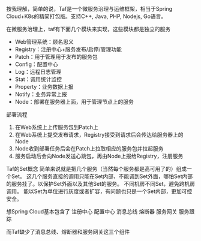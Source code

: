 按我理解，简单的说，Taf是一个微服务治理与运维框架，相当于Spring Cloud+K8s的精简打包版。支持C++, Java, PHP, Nodejs, Go语言。

在微服务治理上，taf有下面几个模块来实现，这些模块都是独立的服务
+ Web管理系统：顾名思义
+ Registry：注册中心+服务发布/启停/管理功能
+ Patch：用于管理用于发布的服务包
+ Config：配置中心
+ Log：远程日志管理
+ Stat：调用统计监控
+ Property：业务数据上报
+ Notify：业务异常上报
+ Node：部署在服务器上面，用于管理节点上的服务

部署流程
1. 在Web系统上上传服务包到Patch上
2. 在Web系统上提交发布请求，Registry接受到请求后会传达给服务器上的Node
3. Node收到部署任务后会在Patch上拉取相应的服务包并拉起服务
4. 服务启动后会向Node发送心跳包，再由Node上报给Registry，注册服务

Taf的Set概念
简单来说就是把几个服务（当然每个服务都是高可用了的）组成一个Set。
这几个服务直接的调用只能在Set内部，不能调到Set外面，哪怕Set内部的服务挂了。以保护Set外面以及其他Set的服务。
不同机房不同Set，避免跨机房调用。
能以Set为单位进行灰度或者扩容，有问题也只是一个Set内部，更加可控安全。

想Spring Cloud基本包含了
注册中心
配置中心
消息总线
熔断器
服务网关
服务跟踪

而Taf缺少了消息总线、熔断器和服务网关这三个组件